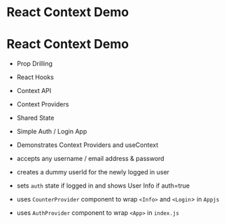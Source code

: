 # React Context Demo

# React Context Demo

- Prop Drilling
- React Hooks
- Context API
- Context Providers
- Shared State

- Simple Auth / Login App
- Demonstrates Context Providers and useContext
- accepts any username / email address & password
- creates a dummy userId for the newly logged in user
- sets `auth` state if logged in and shows User Info if auth=true

- uses `CounterProvider` component to wrap `<Info>` and `<Login`> in `Appjs`
- uses `AuthProvider` component to wrap `<App>` in `index.js`


